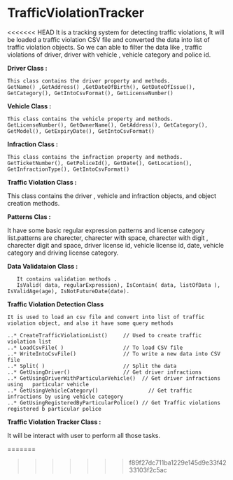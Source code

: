 # TrafficViolationTracker
<<<<<<< HEAD
It is a tracking system for detecting traffic violations, It will be loaded a traffic violation  CSV file and  converted the data into list of traffic violation objects.  So we can able to filter the data  like , traffic violations of  driver, driver with vehicle , vehicle category and police id.
 
**Driver Class :**

    This class contains the driver property and methods.
    GetName() ,GetAddress() ,GetDateOfBirth(), GetDateOfIssue(), GetCategory(), GetIntoCsvFormat(), GetLicenseNumber()
    
**Vehicle Class :**

    This class contains the vehicle property and methods.
    GetLicenseNumber(), GetOwnerName(), GetAddress(), GetCategory(), GetModel(), GetExpiryDate(), GetIntoCsvFormat()
    
**Infraction Class :**

    This class contains the infraction property and methods.
    GetTicketNumber(), GetPoliceId(), GetDate(), GetLocation(), GetInfractionType(), GetIntoCsvFormat()
    
**Traffic Violation Class :**

   This class contains the driver , vehicle and infraction objects, and object creation methods.
   
**Patterns Clas :**

It have some basic regular expression patterns and license category list.patterns are charecter, charecter with space, charecter with digit , charecter digit and space, driver license id, vehicle license id, date, vehicle category and driving license category.

**Data Validataion Class :**

```
   It contains validation methods . 
   IsValid( data, regularExpression), IsContain( data, listOfData ), IsValidAge(age), IsNotFutureDate(date).
   ```
**Traffic Violation Detection Class**

    It is used to load an csv file and convert into list of traffic violation object, and also it have some query methods 
    
    ..* CreateTrafficViolationList()     // Used to create traffic violation list
    ..* LoadCsvFile( )                   // To load CSV file
    ..* WriteIntoCsvFile()               // To write a new data into CSV file
    ..* Split( )                         // Split the data
    ..* GetUsingDriver()                 // Get driver infractions   
    ..* GetUsingDriverWithParticularVehicle()  // Get driver infractions using   particular vehicle
    ..* GetUsingVehicleCategory()	             // Get traffic infractions by using vehicle category
    ..* GetUsingRegisteredByParticularPolice() // Get Traffic violations registered b particular police 
    
  **Traffic Violation Tracker Class :**
  
  It will be interact with user to perform all those tasks.
  
=======
>>>>>>> f89f27dc711ba1229e145d9e33f4233103f2c5ac
